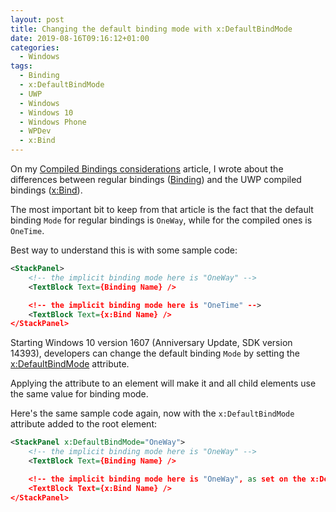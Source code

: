 ```yaml
---
layout: post
title: Changing the default binding mode with x:DefaultBindMode
date: 2019-08-16T09:16:12+01:00
categories:
  - Windows
tags:
  - Binding
  - x:DefaultBindMode
  - UWP
  - Windows
  - Windows 10
  - Windows Phone
  - WPDev
  - x:Bind
---
```


On my [Compiled Bindings considerations](/2015/10/19/compiled-bindings-considerations/) article, I wrote about the differences between regular bindings ([Binding](https://docs.microsoft.com/en-us/windows/uwp/xaml-platform/binding-markup-extension)) and the UWP compiled bindings ([x:Bind](https://docs.microsoft.com/en-us/windows/uwp/xaml-platform/x-bind-markup-extension)).

The most important bit to keep from that article is the fact that the default binding `Mode` for regular bindings is `OneWay`, while for the compiled ones is `OneTime`.

Best way to understand this is with some sample code:

```xml
<StackPanel>
    <!-- the implicit binding mode here is "OneWay" -->
    <TextBlock Text={Binding Name} />

    <!-- the implicit binding mode here is "OneTime" -->
    <TextBlock Text={x:Bind Name} />
</StackPanel>
```

Starting Windows 10 version 1607 (Anniversary Update, SDK version 14393), developers can change the default binding `Mode` by setting the [x:DefaultBindMode](https://docs.microsoft.com/en-us/windows/uwp/xaml-platform/x-defaultbindmode-attribute) attribute.

Applying the attribute to an element will make it and all child elements use the same value for binding mode.

Here's the same sample code again, now with the `x:DefaultBindMode` attribute added to the root element:

```xml
<StackPanel x:DefaultBindMode="OneWay">
    <!-- the implicit binding mode here is "OneWay" -->
    <TextBlock Text={Binding Name} />

    <!-- the implicit binding mode here is "OneWay", as set on the x:DefaultBindMode in the parent element -->
    <TextBlock Text={x:Bind Name} />
</StackPanel>
```
